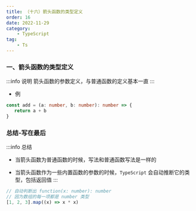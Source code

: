 ```yaml
---
title: （十六）箭头函数的类型定义
order: 16
date: 2022-11-29
category:
    - TypeScript
tag: 
    - Ts
---
```



### 一、箭头函数的类型定义
:::info 说明
箭头函数的参数定义，与普通函数的定义基本一直
:::
 
 - 例
 ```ts
 const add = (a: number, b: number): number => {
    return a + b
 }
 ```

### 总结-写在最后
:::info 总结
- 当箭头函数为普通函数的时候，写法和普通函数写法是一样的

- 当箭头函数作为一些内置函数的参数的时候，`TypeScript` 会自动推断它的类型，包括返回值
:::
```ts
// 自动判断出 function(x: number): number
// 因为数组的每一项都是 number 类型
[1, 2, 3].map((x) => x * x)
```